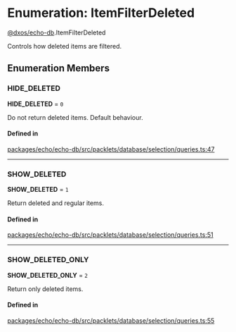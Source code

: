 # Enumeration: ItemFilterDeleted

[@dxos/echo-db](../modules/dxos_echo_db.md).ItemFilterDeleted

Controls how deleted items are filtered.

## Enumeration Members

### HIDE\_DELETED

 **HIDE\_DELETED** = ``0``

Do not return deleted items. Default behaviour.

#### Defined in

[packages/echo/echo-db/src/packlets/database/selection/queries.ts:47](https://github.com/dxos/dxos/blob/db8188dae/packages/echo/echo-db/src/packlets/database/selection/queries.ts#L47)

___

### SHOW\_DELETED

 **SHOW\_DELETED** = ``1``

Return deleted and regular items.

#### Defined in

[packages/echo/echo-db/src/packlets/database/selection/queries.ts:51](https://github.com/dxos/dxos/blob/db8188dae/packages/echo/echo-db/src/packlets/database/selection/queries.ts#L51)

___

### SHOW\_DELETED\_ONLY

 **SHOW\_DELETED\_ONLY** = ``2``

Return only deleted items.

#### Defined in

[packages/echo/echo-db/src/packlets/database/selection/queries.ts:55](https://github.com/dxos/dxos/blob/db8188dae/packages/echo/echo-db/src/packlets/database/selection/queries.ts#L55)

